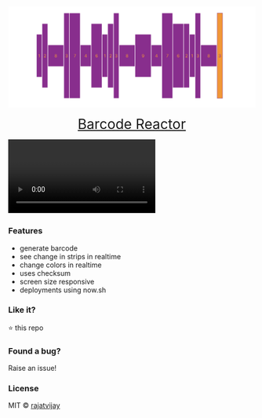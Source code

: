 ![barcode-reactor](https://github.com/rajatvijay/barcode-reactor/blob/master/art/banner.png?raw=true?raw=true)

<p align="center"><a href="https://barcode-reactor.rajatvijay.now.sh/" target="_blank" style="font-size: 28px;">Barcode Reactor</a></p>

![screencast](https://media.giphy.com/media/ZArFLu6TIIPNZU8nkA/giphy.mp4)

### Features

- generate barcode
- see change in strips in realtime
- change colors in realtime
- uses checksum
- screen size responsive
- deployments using now.sh

### Like it?

:star: this repo

### Found a bug?

Raise an issue!

### License

MIT © [rajatvijay](https://github.com/rajatvijay)
